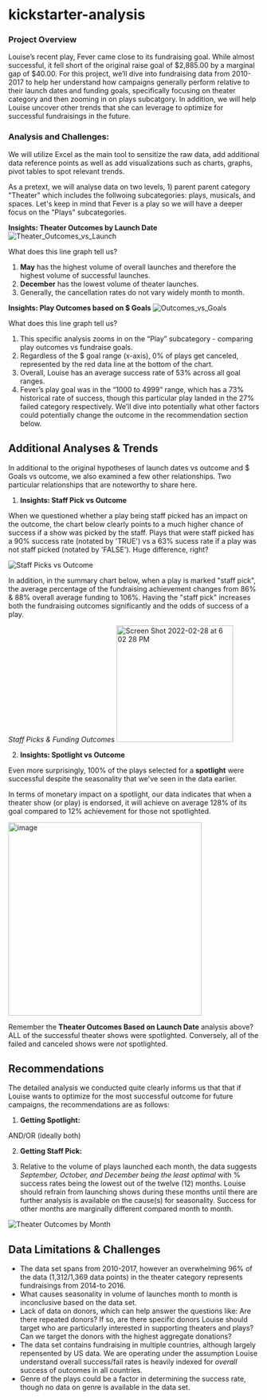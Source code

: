 # kickstarter-analysis


### **Project Overview**

Louise’s recent play, Fever came close to its fundraising goal.  While almost successful, it fell short of the original raise goal of $2,885.00 by a marginal gap of $40.00.  For this project, we’ll dive into fundraising data from 2010-2017 to help her understand how campaigns generally perform relative to their launch dates and funding goals, specifically focusing on theater category and then zooming in on plays subcatgory. In addition, we will help Louise uncover other trends that she can leverage to optimize for successful fundraisings in the future.


### **Analysis and Challenges:**

We will utilize Excel as the main tool to sensitize the raw data, add additional data reference points as well as add visualizations such as charts, graphs, pivot tables to spot relevant trends.


As a pretext, we will analyse data on two levels, 1) parent parent category "Theater" which includes the follwoing subcategories: plays, musicals, and spaces.  Let's keep in mind that Fever is a play so we will have a deeper focus on the "Plays" subcategories.

**Insights: Theater Outcomes by Launch Date**
![Theater_Outcomes_vs_Launch](https://user-images.githubusercontent.com/100495799/155916423-94f91ff4-d268-4a5d-a2b6-7a4c40297b75.png)

What does this line graph tell us?

1. **May** has the highest volume of overall launches and therefore the highest volume of successful launches. 
2. **December** has the lowest volume of theater launches.
3. Generally, the cancellation rates do not vary widely month to month.

**Insights: Play Outcomes based on $ Goals**
![Outcomes_vs_Goals](https://user-images.githubusercontent.com/100495799/155916794-01f2d49d-9964-4c5a-a4fb-61817b691db2.png)

What does this line graph tell us?

1. This specific analysis zooms in on the “Play” subcategory - comparing play outcomes vs fundraise goals.
2. Regardless of the $ goal range (x-axis), 0% of plays get canceled, represented by the red data line at the bottom of the chart.
3. Overall, Louise has an average success rate of 53% across all goal ranges.
4. Fever’s play goal was in the “1000 to 4999” range, which has a 73% historical rate of success, though this particular play landed in the 27% failed category respectively.  We’ll dive into potentially what other factors could potentially change the outcome in the recommendation section below.

## Additional Analyses & Trends

In additional to the original hypotheses of launch dates vs outcome and $ Goals vs outcome, we also examined a few other relationships.  Two particular relationships that are noteworthy to share here.

1. **Insights: Staff Pick vs Outcome**

When we questioned whether a play being staff picked has an impact on the outcome, the chart below clearly points to a much higher chance of success if a show was picked by the staff.  Plays that were staff picked has a 90% success rate (notated by 'TRUE') vs a 63% sucess rate if a play was not staff picked (notated by 'FALSE').  Huge difference, right?

![Staff Picks vs Outcome](https://user-images.githubusercontent.com/100495799/156072780-7fc9f96a-7ef5-4207-a7c4-4aa805f25d13.png)

In addition, in the summary chart below, when a play is marked "staff pick", the average percentage of the fundraising achievement changes from 86% & 88% overall average funding to 106%.  Having the "staff pick" increases both the fundraising outcomes significantly and the odds of success of a play.

_Staff Picks & Funding Outcomes_
<img width="234" alt="Screen Shot 2022-02-28 at 6 02 28 PM" src="https://user-images.githubusercontent.com/100495799/156073175-bed7d393-7ec3-40a5-a3d8-a6eeff4d58ad.png">

2. **Insights: Spotlight vs Outcome**

Even more surprisingly, 100% of the plays selected for a **spotlight** were successful despite the seasonality that we've seen in the data earlier.

In terms of monetary impact on a spotlight, our data indicates that when a theater show (or play) is endorsed, it will achieve on average 128% of its goal compared to 12% achievement for those not spotlighted.

<img width="388" alt="image" src="https://user-images.githubusercontent.com/100495799/156080486-664056a7-0404-45cb-8e50-20ab7b1f85ed.png">


Remember the **Theater Outcomes Based on Launch Date** analysis above? ALL of the successful theater shows were spotlighted.  Conversely, all of the failed and canceled shows were _not_ spotlighted.

## Recommendations

The detailed analysis we conducted quite clearly informs us that that if Louise wants to optimize for the most successful outcome for future campaigns, the recommendations are as follows:

1. **Getting Spotlight:**  

AND/OR (ideally both)

2. **Getting Staff Pick:** 

3. Relative to the volume of plays launched each month, the data suggests _September, October, and December being the least optimal_ with % success rates being the lowest out of the twelve (12) months.  Louise should refrain from launching shows during these months until there are further analysis is available on the cause(s) for seasonality.  Success for other months are marginally different compared month to month.

![Theater Outcomes by Month](https://user-images.githubusercontent.com/100495799/155918391-790e70e1-c23e-4d3f-8e7f-9e7c58ccffda.png)



## Data Limitations & Challenges

- The data set spans from 2010-2017, however an overwhelming 96% of the data (1,312/1,369 data points) in the theater category represents fundraisings from 2014-to 2016.
- What causes seasonality in volume of launches month to month is inconclusive based on the data set.
- Lack of data on donors, which can help answer the questions like: Are there repeated donors?  If so, are there specific donors Louise should target who are particularly interested in supporting theaters and plays? Can we target the donors with the highest aggregate donations?
- The data set contains fundraising in multiple countries, although largely repensented by US data. We are operating under the assumption Louise understand overall success/fail rates is heavily indexed for _overall_ success of outcomes in all countries.
- Genre of the plays could be a factor in determining the success rate, though no data on genre is available in the data set.

